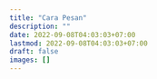 ```yaml
---
title: "Cara Pesan"
description: ""
date: 2022-09-08T04:03:03+07:00
lastmod: 2022-09-08T04:03:03+07:00
draft: false
images: []
---
```

